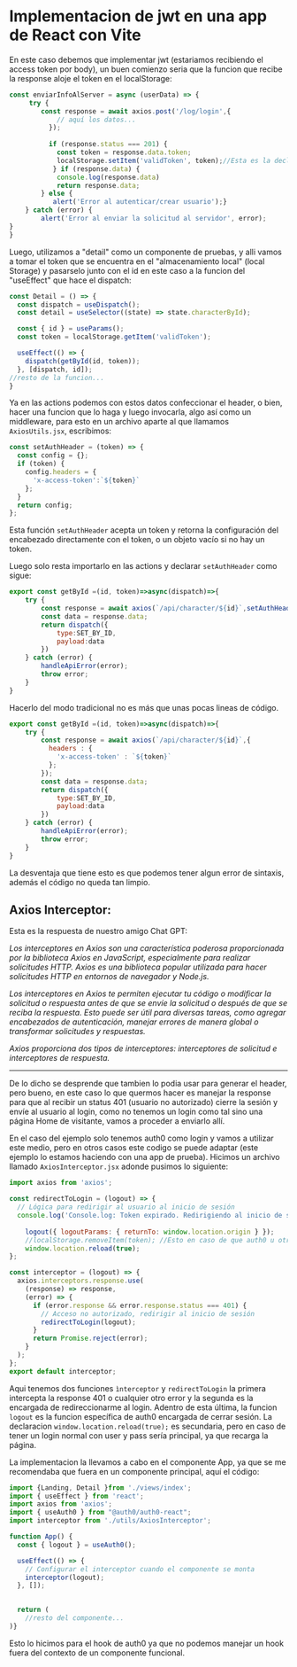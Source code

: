 # Implementacion de jwt en una app de React con Vite
En este caso debemos que implementar jwt (estariamos recibiendo el access token por body),
un buen comienzo seria que la funcion que recibe la response aloje el token en el localStorage: 
```javascript
const enviarInfoAlServer = async (userData) => {
     try {
        const response = await axios.post('/log/login',{
            // aquí los datos...
          });
    
          if (response.status === 201) {
            const token = response.data.token;
            localStorage.setItem('validToken', token);//Esta es la declaracion
           } if (response.data) {
            console.log(response.data)
            return response.data;
        } else {
           alert('Error al autenticar/crear usuario');}
    } catch (error) {
        alert('Error al enviar la solicitud al servidor', error);
}   
}
``` 

Luego, utilizamos a "detail" como un componente de pruebas, y alli vamos a tomar el token que se encuentra en el "almacenamiento local" (local Storage) y pasarselo junto con el id en este caso a la funcion del "useEffect" que hace el dispatch: 

```javascript
const Detail = () => {
  const dispatch = useDispatch();
  const detail = useSelector((state) => state.characterById);

  const { id } = useParams();
  const token = localStorage.getItem('validToken');

  useEffect(() => {
    dispatch(getById(id, token));
  }, [dispatch, id]);
//resto de la funcion...
}
```

Ya en las actions podemos con estos datos confeccionar el header, o bien,  hacer una funcion que lo haga y luego invocarla, algo así como un middleware, para esto en un archivo aparte al que llamamos `AxiosUtils.jsx`, escribimos:
```javascript
const setAuthHeader = (token) => {
  const config = {};
  if (token) {
    config.headers = {
      'x-access-token':`${token}`
    };
  }
  return config;
};
```
Esta función `setAuthHeader` acepta un token y retorna la configuración del encabezado directamente con el token, o un objeto vacío si no hay un token. 

Luego solo resta importarlo en las actions y declarar `setAuthHeader` como sigue:
```javascript
export const getById =(id, token)=>async(dispatch)=>{
    try {
        const response = await axios(`/api/character/${id}`,setAuthHeader(token))
        const data = response.data;
        return dispatch({
            type:SET_BY_ID,
            payload:data
        })
    } catch (error) {
        handleApiError(error);
        throw error; 
    }
}
```
Hacerlo del modo tradicional no es más que unas pocas lineas de código. 

```javascript
export const getById =(id, token)=>async(dispatch)=>{
    try {
        const response = await axios(`/api/character/${id}`,{
          headers : {
            'x-access-token' : `${token}`
          };
        });
        const data = response.data;
        return dispatch({
            type:SET_BY_ID,
            payload:data
        })
    } catch (error) {
        handleApiError(error);
        throw error; 
    }
}
```
La desventaja que tiene esto es que podemos tener algun error de sintaxis, además el código no queda tan limpio.

## Axios Interceptor:
Esta es la respuesta de nuestro amigo Chat GPT: 

_Los interceptores en Axios son una característica poderosa proporcionada por la biblioteca Axios en JavaScript, especialmente para realizar solicitudes HTTP. Axios es una biblioteca popular utilizada para hacer solicitudes HTTP en entornos de navegador y Node.js._

_Los interceptores en Axios te permiten ejecutar tu código o modificar la solicitud o respuesta antes de que se envíe la solicitud o después de que se reciba la respuesta. Esto puede ser útil para diversas tareas, como agregar encabezados de autenticación, manejar errores de manera global o transformar solicitudes y respuestas._

_Axios proporciona dos tipos de interceptores: interceptores de solicitud e interceptores de respuesta._
<hr>
De lo dicho se desprende que tambien lo podia usar para generar el header, pero bueno, en este caso lo que quermos hacer es manejar la response para que al recibir un status 401 (usuario no autorizado) cierre la sesión y envíe al usuario al login, como no tenemos un login como tal sino una página Home de visitante, vamos a proceder a enviarlo allí. 

En el caso del ejemplo solo tenemos auth0 como login y vamos a utilizar este medio, pero en otros casos este codigo se puede adaptar (este ejemplo lo estamos haciendo con una app de prueba). Hicimos un archivo llamado `AxiosInterceptor.jsx` adonde pusimos lo siguiente:


```javascript
import axios from 'axios';

const redirectToLogin = (logout) => {
  // Lógica para redirigir al usuario al inicio de sesión
  console.log('Console.log: Token expirado. Redirigiendo al inicio de sesión...');
  
    logout({ logoutParams: { returnTo: window.location.origin } });
    //localStorage.removeItem(token); //Esto en caso de que auth0 u otro servicio no limpie el storage
    window.location.reload(true);
};

const interceptor = (logout) => {
  axios.interceptors.response.use(
    (response) => response,
    (error) => {
      if (error.response && error.response.status === 401) {
        // Acceso no autorizado, redirigir al inicio de sesión
        redirectToLogin(logout);
      }
      return Promise.reject(error);
    }
  );
};
export default interceptor;

```
Aqui tenemos dos funciones `ìnterceptor` y `redirectToLogin` la primera intercepta la response 401 o cualquier otro error y la segunda es la encargada de redireccionarme al login. Adentro de esta última, la funcion `logout` es la funcion específica de auth0 encargada de cerrar sesión. La  declaracion `window.location.reload(true);` es secundaria, pero en caso de tener un login normal con user y pass sería principal, ya que recarga la página.

La implementacion la llevamos a cabo en el componente App, ya que se me recomendaba que fuera en un componente principal, aquí el código:

```javascript
import {Landing, Detail }from './views/index';
import { useEffect } from 'react';
import axios from 'axios';
import { useAuth0 } from "@auth0/auth0-react";
import interceptor from './utils/AxiosInterceptor';

function App() {
  const { logout } = useAuth0();

  useEffect(() => {
    // Configurar el interceptor cuando el componente se monta
    interceptor(logout);
  }, []);
 

  return (
    //resto del componente...
)}
```
Esto lo hicimos para el hook de auth0 ya que no podemos manejar un hook fuera del contexto de un componente funcional. 

